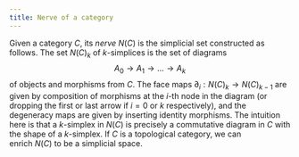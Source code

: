 ```yaml
---
title: Nerve of a category
---
```


Given a category $C$, its *nerve* $N(C)$ is the simplicial set constructed as follows. The set $N(C)_{k}$ of $k$-simplices is the set of diagrams
$$
\displaystyle A_{0} \rightarrow A_{1} \rightarrow \dots \rightarrow A_{k}
$$
of objects and morphisms from $C$. The face maps $\partial_i:N(C)_{k}
\rightarrow N(C)_{k-1}$ are given by composition of morphisms at the $i$-th node in the diagram (or dropping the first or last arrow if $i=0$ or $k$ respectively), and the degeneracy maps are given by inserting identity morphisms. The intuition here is that a $k$-simplex in $N(C)$ is precisely a commutative diagram in $C$ with the shape of a $k$-simplex. If $C$ is a topological category, we can enrich $N(C)$ to be a simplicial space.
